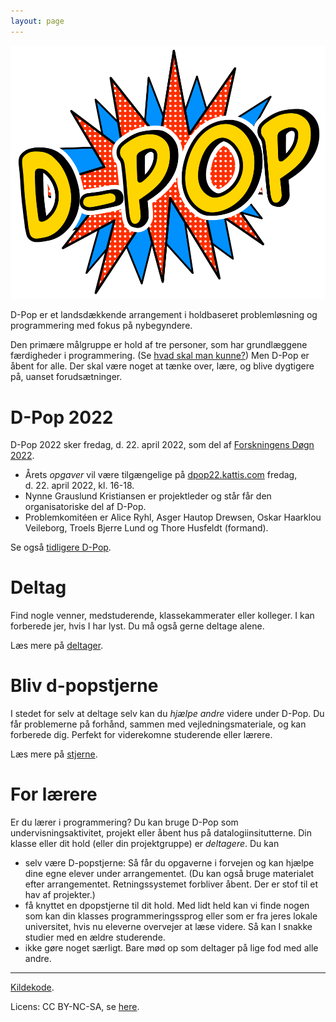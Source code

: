 ```yaml
---
layout: page
---
```


<img src="static/media/img/dpop-large.png" alt="hi" class="inline"/>

D-Pop er et landsdækkende arrangement i holdbaseret problemløsning og programmering med fokus på nybegyndere.


Den primære målgruppe er hold af tre personer, som har grundlæggene færdigheder i programmering.
(Se [hvad skal man kunne?](deltager/#hvad-skal-man-kunne))
Men D-Pop er åbent for alle.
Der skal være noget at tænke over, lære, og blive dygtigere på, uanset forudsætninger.

# D-Pop 2022

D-Pop 2022 sker fredag, d. 22. april 2022, som del af [Forskningens Døgn 2022](https://forsk.dk).

* Årets _opgaver_ vil være tilgængelige på [dpop22.kattis.com](https://dpop22.kattis.com) fredag, d. 22. april 2022, kl. 16-18.
* Nynne Grauslund Kristiansen er projektleder og står får den organisatoriske del af D-Pop.
* Problemkomitéen er Alice Ryhl, Asger Hautop Drewsen, Oskar Haarklou Veileborg, Troels Bjerre Lund og Thore Husfeldt (formand).

Se også [tidligere D-Pop](tidligere).

# Deltag

Find nogle venner, medstuderende, klassekammerater eller kolleger.
I kan forberede jer, hvis I har lyst.
Du må også gerne deltage alene.

Læs mere på [deltager](/deltager/).

# Bliv d-popstjerne

I stedet for selv at deltage selv kan du _hjælpe andre_ videre under D-Pop.
Du får problemerne på forhånd, sammen med vejledningsmateriale, og kan forberede dig.
Perfekt for viderekomne studerende eller lærere.

Læs mere på [stjerne](/stjerne/).

# For lærere

Er du lærer i programmering?
Du kan bruge D-Pop som undervisningsaktivitet, projekt eller åbent hus på datalogiinsitutterne.
Din klasse eller dit hold (eller din projektgruppe) er _deltagere_.
Du kan 
* selv være D-popstjerne: Så får du opgaverne i forvejen og kan hjælpe dine egne elever under arrangementet. (Du kan også bruge materialet efter arrangementet. Retningssystemet forbliver åbent. Der er stof til et hav af projekter.)
* få knyttet en dpopstjerne til dit hold. Med lidt held kan vi finde nogen som kan din klasses programmeringssprog eller som er fra jeres lokale universitet, hvis nu eleverne overvejer at læse videre. Så kan I snakke studier med en ældre studerende. 
* ikke gøre noget særligt. Bare mød op som deltager på lige fod med alle andre.

---

<div class="small center">
<p><a href="https://github.com/d-pop/d-pop.github.io">Kildekode</a>.</p>
<p>Licens: CC BY-NC-SA, se <a href="/license">here</a>.</p>
</div>
